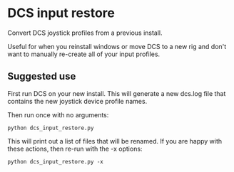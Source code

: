 DCS input restore
==================

Convert DCS joystick profiles from a previous install.

Useful for when you reinstall windows or move DCS to a new rig
and don't want to manually re-create all of your input profiles.

Suggested use
------------------

First run DCS on your new install. This will generate a
new dcs.log file that contains the new joystick device profile
names. 

Then run once with no arguments:

```
python dcs_input_restore.py
```

This will print out a list of files that will be renamed.  If you
are happy with these actions, then re-run with the -x options:

```
python dcs_input_restore.py -x
```
